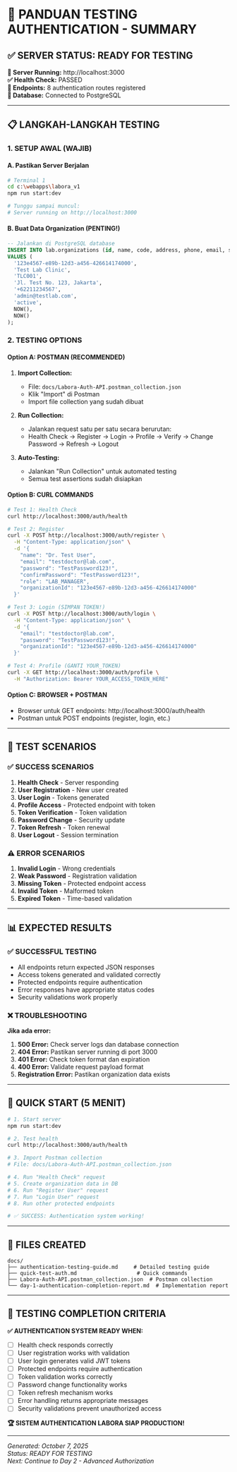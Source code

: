 # 🎯 PANDUAN TESTING AUTHENTICATION - SUMMARY

## ✅ SERVER STATUS: READY FOR TESTING

**🚀 Server Running:** http://localhost:3000  
**✅ Health Check:** PASSED  
**🔗 Endpoints:** 8 authentication routes registered  
**💾 Database:** Connected to PostgreSQL  

---

## 📋 LANGKAH-LANGKAH TESTING

### 1. SETUP AWAL (WAJIB)

#### A. Pastikan Server Berjalan
```bash
# Terminal 1
cd c:\webapps\labora_v1
npm run start:dev

# Tunggu sampai muncul:
# Server running on http://localhost:3000
```

#### B. Buat Data Organization (PENTING!)
```sql
-- Jalankan di PostgreSQL database
INSERT INTO lab.organizations (id, name, code, address, phone, email, status, created_at, updated_at)
VALUES (
  '123e4567-e89b-12d3-a456-426614174000',
  'Test Lab Clinic',
  'TLC001', 
  'Jl. Test No. 123, Jakarta',
  '+62211234567',
  'admin@testlab.com',
  'active',
  NOW(),
  NOW()
);
```

### 2. TESTING OPTIONS

#### Option A: POSTMAN (RECOMMENDED)
1. **Import Collection:** 
   - File: `docs/Labora-Auth-API.postman_collection.json`
   - Klik "Import" di Postman
   - Import file collection yang sudah dibuat

2. **Run Collection:**
   - Jalankan request satu per satu secara berurutan:
   - Health Check → Register → Login → Profile → Verify → Change Password → Refresh → Logout

3. **Auto-Testing:**
   - Jalankan "Run Collection" untuk automated testing
   - Semua test assertions sudah disiapkan

#### Option B: CURL COMMANDS
```bash
# Test 1: Health Check
curl http://localhost:3000/auth/health

# Test 2: Register
curl -X POST http://localhost:3000/auth/register \
  -H "Content-Type: application/json" \
  -d '{
    "name": "Dr. Test User",
    "email": "testdoctor@lab.com", 
    "password": "TestPassword123!",
    "confirmPassword": "TestPassword123!",
    "role": "LAB_MANAGER",
    "organizationId": "123e4567-e89b-12d3-a456-426614174000"
  }'

# Test 3: Login (SIMPAN TOKEN!)
curl -X POST http://localhost:3000/auth/login \
  -H "Content-Type: application/json" \
  -d '{
    "email": "testdoctor@lab.com",
    "password": "TestPassword123!",
    "organizationId": "123e4567-e89b-12d3-a456-426614174000"
  }'

# Test 4: Profile (GANTI YOUR_TOKEN)
curl -X GET http://localhost:3000/auth/profile \
  -H "Authorization: Bearer YOUR_ACCESS_TOKEN_HERE"
```

#### Option C: BROWSER + POSTMAN
- Browser untuk GET endpoints: http://localhost:3000/auth/health
- Postman untuk POST endpoints (register, login, etc.)

---

## 🎯 TEST SCENARIOS

### ✅ SUCCESS SCENARIOS
1. **Health Check** - Server responding
2. **User Registration** - New user created
3. **User Login** - Tokens generated
4. **Profile Access** - Protected endpoint with token
5. **Token Verification** - Token validation
6. **Password Change** - Security update
7. **Token Refresh** - Token renewal
8. **User Logout** - Session termination

### ⚠️ ERROR SCENARIOS  
1. **Invalid Login** - Wrong credentials
2. **Weak Password** - Registration validation
3. **Missing Token** - Protected endpoint access
4. **Invalid Token** - Malformed token
5. **Expired Token** - Time-based validation

---

## 📊 EXPECTED RESULTS

### ✅ SUCCESSFUL TESTING
- All endpoints return expected JSON responses
- Access tokens generated and validated correctly
- Protected endpoints require authentication
- Error responses have appropriate status codes
- Security validations work properly

### ❌ TROUBLESHOOTING
**Jika ada error:**
1. **500 Error:** Check server logs dan database connection
2. **404 Error:** Pastikan server running di port 3000
3. **401 Error:** Check token format dan expiration
4. **400 Error:** Validate request payload format
5. **Registration Error:** Pastikan organization data exists

---

## 🚀 QUICK START (5 MENIT)

```bash
# 1. Start server
npm run start:dev

# 2. Test health
curl http://localhost:3000/auth/health

# 3. Import Postman collection
# File: docs/Labora-Auth-API.postman_collection.json

# 4. Run "Health Check" request
# 5. Create organization data in DB
# 6. Run "Register User" request
# 7. Run "Login User" request
# 8. Run other protected endpoints

# ✅ SUCCESS: Authentication system working!
```

---

## 📁 FILES CREATED

```
docs/
├── authentication-testing-guide.md     # Detailed testing guide
├── quick-test-auth.md                   # Quick commands
├── Labora-Auth-API.postman_collection.json  # Postman collection
└── day-1-authentication-completion-report.md  # Implementation report
```

---

## 🎉 TESTING COMPLETION CRITERIA

**✅ AUTHENTICATION SYSTEM READY WHEN:**
- [ ] Health check responds correctly
- [ ] User registration works with validation
- [ ] User login generates valid JWT tokens
- [ ] Protected endpoints require authentication
- [ ] Token validation works correctly
- [ ] Password change functionality works
- [ ] Token refresh mechanism works
- [ ] Error handling returns appropriate messages
- [ ] Security validations prevent unauthorized access

**🏆 SISTEM AUTHENTICATION LABORA SIAP PRODUCTION!**

---

*Generated: October 7, 2025*  
*Status: READY FOR TESTING*  
*Next: Continue to Day 2 - Advanced Authorization*